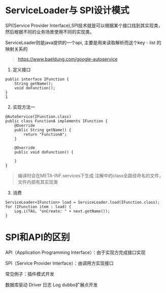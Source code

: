 

# ServiceLoader与 SPI设计模式
SPI(Service Provider Interface),SPI技术就是可以根据某个接口找到其实现类，然后根据不同的业务场景使用不同的实现类。

ServiceLoader则是java提供的一个api, 主要是用来读取解析而这个key - list 的映射关系的

> https://www.baeldung.com/google-autoservice

1. 定义接口
```aidl
public interface IFunction {
    String getName();
    void doFunction();
}
1
```

2. 实现方法一
```aidl
@AutoService(IFunction.class)
public class FunctionA implements IFunction {
    @Override
    public String getName() {
        return "FunctionA";
    }

    @Override
    public void doFunction() {
        
    }
}
```
> 编译时会在META-INF.services下生成 注解中的class全路径命名的文件，文件内部有其实现类

3. 消费
```aidl
ServiceLoader<IFunction> load = ServiceLoader.load(IFunction.class);
for (IFunction item : load) {
    Log.i(TAG, "onCreate: " + next.getName());
}
```

# SPI和API的区别
API（Application Programming  Interface）：由于实现方完成接口实现

SPI（Service Provider Interface）：由调用方实现接口

常见例子：插件模式开发

数据库驱动 Driver
日志 Log
dubbo扩展点开发